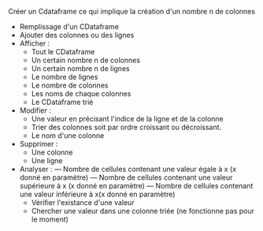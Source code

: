 Créer un Cdataframe ce qui implique la création d'un nombre n de colonnes
- Remplissage d'un CDataframe
- Ajouter des colonnes ou des lignes
- Afficher :
  - Tout le CDataframe
  - Un certain nombre n de colonnes
  - Un certain nombre n de lignes
  - Le nombre de lignes
  - Le nombre de colonnes
  - Les noms de chaque colonnes
  - Le CDataframe trié
- Modifier :
  - Une valeur en précisant l'indice de la ligne et de la colonne
  - Trier des colonnes soit par ordre croissant ou décroissant.
  - Le nom d'une colonne
- Supprimer :
  - Une colonne
  - Une ligne
- Analyser :
  — Nombre de cellules contenant une valeur égale à x (x donné en paramètre)
  — Nombre de cellules contenant une valeur supérieure à x (x donné en paramètre) 
  — Nombre de cellules contenant une valeur inférieure à x(x donné en paramètre)
  - Vérifier l'existance d'une valeur
  - Chercher une valeur dans une colonne triée (ne fonctionne pas pour le moment)
